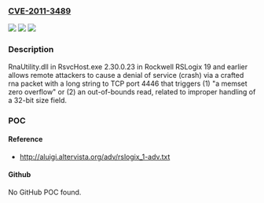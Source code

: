 ### [CVE-2011-3489](https://cve.mitre.org/cgi-bin/cvename.cgi?name=CVE-2011-3489)
![](https://img.shields.io/static/v1?label=Product&message=n%2Fa&color=blue)
![](https://img.shields.io/static/v1?label=Version&message=n%2Fa&color=blue)
![](https://img.shields.io/static/v1?label=Vulnerability&message=n%2Fa&color=brighgreen)

### Description

RnaUtility.dll in RsvcHost.exe 2.30.0.23 in Rockwell RSLogix 19 and earlier allows remote attackers to cause a denial of service (crash) via a crafted rna packet with a long string to TCP port 4446 that triggers (1) "a memset zero overflow" or (2) an out-of-bounds read, related to improper handling of a 32-bit size field.

### POC

#### Reference
- http://aluigi.altervista.org/adv/rslogix_1-adv.txt

#### Github
No GitHub POC found.

